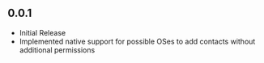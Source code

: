 ## 0.0.1

* Initial Release
* Implemented native support for possible OSes to add contacts without additional permissions
